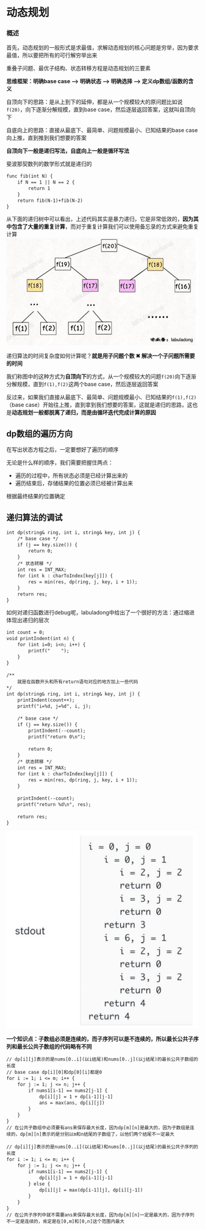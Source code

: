 # 动态规划

### 概述

首先，动态规划的一般形式是求最值，求解动态规划的核心问题是穷举，因为要求最值，所以要把所有的可行解穷举出来

重叠子问题、最优子结构、状态转移方程是动态规划的三要素

**思维框架：明确base case --> 明确状态 --> 明确选择 --> 定义dp数组/函数的含义**

自顶向下的思路：是从上到下的延伸，都是从一个规模较大的原问题比如说`f(20)`，向下逐渐分解规模，直到base case，然后逐层返回答案，这就叫自顶向下

自底向上的思路：直接从最底下、最简单、问题规模最小、已知结果的base case向上推，直到推到我们想要的答案

**自顶向下一般是递归写法，自底向上一般是循环写法**



斐波那契数列的数学形式就是递归的
```
func fib(int N) {
    if N == 1 || N == 2 {
        return 1
    }
    return fib(N-1)+fib(N-2)
}
```
从下面的递归树中可以看出，上述代码其实是暴力递归，它是非常低效的，**因为其中包含了大量的重复计算**，而对于重复计算我们可以使用备忘录的方式来避免重复计算
![斐波那契数列的递归树](../image/dp/1.jpg)

递归算法的时间复杂度如何计算呢？**就是用子问题个数 ✖ 解决一个子问题所需要的时间**

我们称图中的这种方式为**自顶向下**的方式，从一个规模较大的问题`f(20)`向下逐渐分解规模，直到`f(1),f(2)`这两个base case，然后逐层返回答案

反过来，如果我们直接从最底下、最简单、问题规模最小、已知结果的`f(1),f(2)`（base case）开始往上推，直到拿到我们想要的答案，这就是递归的思路，这也是**动态规划一般都脱离了递归，而是由循环迭代完成计算的原因**

## dp数组的遍历方向

在写出状态方程之后，一定要想好了遍历的顺序

无论是什么样的顺序，我们需要把握住两点：
- 遍历的过程中，所有状态必须是已经计算出来的
- 遍历结束后，存储结果的位置必须已经被计算出来

根据最终结果的位置确定


## 递归算法的调试
```
int dp(string& ring, int i, string& key, int j) {
    /* base case */
    if (j == key.size()) {
        return 0;
    }
    /* 状态转移 */
    int res = INT_MAX;
    for (int k : charToIndex[key[j]]) {
        res = min(res, dp(ring, j, key, i + 1));
    }
    return res;
}
```
如何对递归函数进行debug呢，labuladong中给出了一个很好的方法：通过缩进体现出递归的层次

```
int count = 0;
void printIndent(int n) {
    for (int i=0; i<n; i++) {
        printf("    ");
    }
}

/**
    就是在函数开头和所有return语句对应的地方加上一些代码
*/
int dp(string& ring, int i, string& key, int j) {
    printIndent(count++);
    printf("i=%d, j=%d", i, j);

    /* base case */
    if (j == key.size()) {
        printIndent(--count);
        printf("return 0\n");

        return 0;
    }
    /* 状态转移 */
    int res = INT_MAX;
    for (int k : charToIndex[key[j]]) {
        res = min(res, dp(ring, j, key, i + 1));
    }

    printIndent(--count);
    printf("return %d\n", res);

    return res;
}
```
![](../image/dp/2.jpg)


**一个知识点：子数组必须是连续的，而子序列可以是不连续的，所以最长公共子序列和最长公共子数组的代码略有不同**
```
// dp[i][j]表示的是nums[0..i](以i结尾)和nums[0..j](以j结尾)的最长公共子数组的长度 
// base case dp[i][0]和dp[0][i]都是0
for i := 1; i <= m; i++ {
    for j := 1; j <= n; j++ {
        if nums1[i-1] == nums2[j-1] {
            dp[i][j] = 1 + dp[i-1][j-1]
            ans = max(ans, dp[i][j])
        }
    }
}
// 在公共子数组中必须要有ans来保存最大长度，因为dp[m][n]是最大的，因为子数组是连续的，dp[m][n]表示的是分别以m和n结尾的子数组了，以他们两个结尾不一定最大

// dp[i][j]表示的是nums[0..i](以i结尾)和nums[0..j](以j结尾)的最长公共子序列的长度 
for i := 1; i <= m; i++ {
    for j := 1; j <= n; j++ {
        if nums1[i-1] == nums2[j-1] {
            dp[i][j] = 1 + dp[i-1][j-1]
        } else {
            dp[i][j] = max(dp[i-1][j], dp[i][j-1])
        }
    }
}
// 在公共子序列中就不需要ans来保存最大长度，因为dp[m][n]一定是最大的，因为子序列不一定是连续的，肯定是在[0,m]和[0,n]这个范围内最大
```